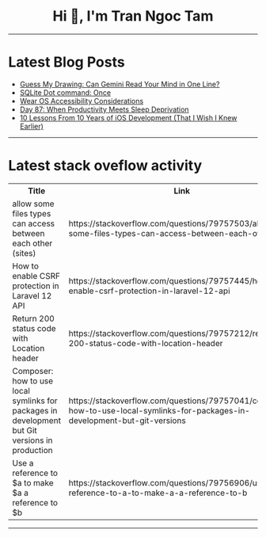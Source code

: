 <h1 align="center">Hi 👋, I'm Tran Ngoc Tam</h1>

---

# Latest Blog Posts 
<!-- BLOG-POST-LIST:START -->
- [Guess My Drawing: Can Gemini Read Your Mind in One Line?](https://dev.to/olgabraginskaya/guess-my-drawing-can-gemini-read-your-mind-in-one-line-1e36)
- [SQLite Dot command: Once](https://dev.to/mr_destructive/sqlite-dot-command-once-cfo)
- [Wear OS Accessibility Considerations](https://dev.to/eevajonnapanula/wear-os-accessibility-considerations-32i1)
- [Day 87: When Productivity Meets Sleep Deprivation](https://dev.to/casperday11/day-87-when-productivity-meets-sleep-deprivation-24e4)
- [10 Lessons From 10 Years of iOS Development &lpar;That I Wish I Knew Earlier&rpar;](https://dev.to/bismasaeed/10-lessons-from-10-years-of-ios-development-that-i-wish-i-knew-earlier-2302)
<!-- BLOG-POST-LIST:END -->

---

# Latest stack oveflow activity
<table>
  <tr><th>Title</th><th>Link</th></tr>
  <!-- STACKOVERFLOW:START --><tr><td>allow some files types can access between each other &lpar;sites&rpar;</td><td>https://stackoverflow.com/questions/79757503/allow-some-files-types-can-access-between-each-other-sites</td></tr><tr><td>How to enable CSRF protection in Laravel 12 API</td><td>https://stackoverflow.com/questions/79757445/how-to-enable-csrf-protection-in-laravel-12-api</td></tr><tr><td>Return 200 status code with Location header</td><td>https://stackoverflow.com/questions/79757212/return-200-status-code-with-location-header</td></tr><tr><td>Composer: how to use local symlinks for packages in development but Git versions in production</td><td>https://stackoverflow.com/questions/79757041/composer-how-to-use-local-symlinks-for-packages-in-development-but-git-versions</td></tr><tr><td>Use a reference to $a to make $a a reference to $b</td><td>https://stackoverflow.com/questions/79756906/use-a-reference-to-a-to-make-a-a-reference-to-b</td></tr><!-- STACKOVERFLOW:END -->
</table>

---


